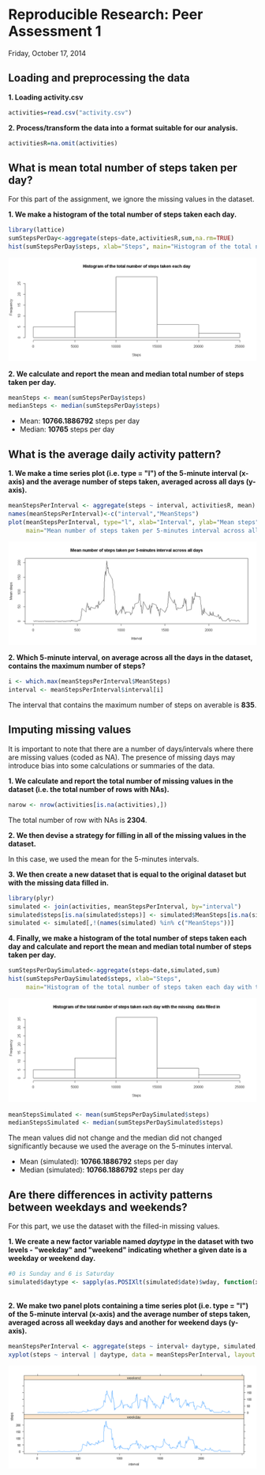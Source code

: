 # Reproducible Research: Peer Assessment 1
Friday, October 17, 2014  

## Loading and preprocessing the data



**1. Loading activity.csv**

```r
activities=read.csv("activity.csv")
```

**2. Process/transform the data into a format suitable for our analysis.**


```r
activitiesR=na.omit(activities)
```

## What is mean total number of steps taken per day?

For this part of the assignment, we ignore the missing values in the dataset.

**1. We make a histogram of the total number of steps taken each day.**


```r
library(lattice)
sumStepsPerDay<-aggregate(steps~date,activitiesR,sum,na.rm=TRUE)
hist(sumStepsPerDay$steps, xlab="Steps", main="Histogram of the total number of steps taken each day")
```

![](./PA1_template_files/figure-html/unnamed-chunk-4-1.png) 

**2. We calculate and report the mean and median total number of steps taken per day.**


```r
meanSteps <- mean(sumStepsPerDay$steps)
medianSteps <- median(sumStepsPerDay$steps)
```

- Mean: **10766.1886792** steps per day
- Median: **10765** steps per day

## What is the average daily activity pattern?

**1. We make a time series plot (i.e. type = "l") of the 5-minute interval (x-axis) and the average number of steps taken, averaged across all days (y-axis).**


```r
meanStepsPerInterval <- aggregate(steps ~ interval, activitiesR, mean)
names(meanStepsPerInterval)<-c("interval","MeanSteps")
plot(meanStepsPerInterval, type="l", xlab="Interval", ylab="Mean steps", 
     main="Mean number of steps taken per 5-minutes interval across all days")
```

![](./PA1_template_files/figure-html/unnamed-chunk-6-1.png) 

**2. Which 5-minute interval, on average across all the days in the dataset, contains the maximum number of steps?**


```r
i <- which.max(meanStepsPerInterval$MeanSteps)
interval <- meanStepsPerInterval$interval[i]
```

The interval that contains the maximum number of steps on averable is **835**. 

## Imputing missing values

It is important to note that there are a number of days/intervals where there are missing values (coded as NA). The presence of missing days may introduce bias into some calculations or summaries of the data.

**1. We calculate and report the total number of missing values in the dataset (i.e. the total number of rows with NAs).**


```r
narow <- nrow(activities[is.na(activities),])
```

The total number of row with NAs is **2304**. 

**2. We then devise a strategy for filling in all of the missing values in the dataset.**

In this case, we used the mean for the 5-minutes intervals.

**3. We then create a new dataset that is equal to the original dataset but with the missing data filled in.**


```r
library(plyr)
simulated <- join(activities, meanStepsPerInterval, by="interval")
simulated$steps[is.na(simulated$steps)] <- simulated$MeanSteps[is.na(simulated$steps)]
simulated <- simulated[,!(names(simulated) %in% c("MeanSteps"))]
```


**4. Finally, we make a histogram of the total number of steps taken each day and calculate and report the mean and median total number of steps taken per day.**


```r
sumStepsPerDaySimulated<-aggregate(steps~date,simulated,sum)
hist(sumStepsPerDaySimulated$steps, xlab="Steps", 
     main="Histogram of the total number of steps taken each day with the missing  data filled in")
```

![](./PA1_template_files/figure-html/unnamed-chunk-10-1.png) 

```r
meanStepsSimulated <- mean(sumStepsPerDaySimulated$steps)
medianStepsSimulated <- median(sumStepsPerDaySimulated$steps) 
```

The mean values did not change and the median did not changed significantly because we used the average on the 5-minutes interval.

- Mean (simulated): **10766.1886792** steps per day
- Median (simulated): **10766.1886792** steps per day

## Are there differences in activity patterns between weekdays and weekends?

For this part, we use the dataset with the filled-in missing values.

**1. We create a new factor variable named *daytype* in the dataset with two levels - "weekday" and "weekend" indicating whether a given date is a weekday or weekend day.**


```r
#0 is Sunday and 6 is Saturday 
simulated$daytype <- sapply(as.POSIXlt(simulated$date)$wday, function(x){if(x==6 || x==0) "weekend" 
                                                                         else "weekday"})
```

**2. We make two panel plots containing a time series plot (i.e. type = "l") of the 5-minute interval (x-axis) and the average number of steps taken, averaged across all weekday days and another for weekend days (y-axis).**


```r
meanStepsPerInterval <- aggregate(steps ~ interval+ daytype, simulated, mean)
xyplot(steps ~ interval | daytype, data = meanStepsPerInterval, layout = c(1, 2), type="l")
```

![](./PA1_template_files/figure-html/unnamed-chunk-12-1.png) 
